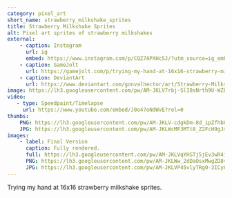 ```yaml
---
category: pixel_art
short_name: strawberry_milkshake_sprites
title: Strawberry Milkshake Sprites
alt: Pixel art sprites of strawberry milkshakes
external:
    - caption: Instagram
      url: ig
      embed: https://www.instagram.com/p/CQZ7APXHc5J/?utm_source=ig_embed&amp;utm_campaign=loading
    - caption: GameJolt
      url: https://gamejolt.com/p/trying-my-hand-at-16x16-strawberry-milkshake-sprites-vnpk9qwd
    - caption: DeviantArt
      url: https://www.deviantart.com/gonvalhector/art/Strawberry-Milkshake-883394936
image: https://lh3.googleusercontent.com/pw/AM-JKLV7rbj-SlI8sNrth9U-WZbzhux2KRVdYvpSsMuEfR0ubFqCHFm0sYFU_VmyBGKv_Zdu7ff4jrXU0HljYMv__KUUNNUrRcSEiL-Ff_6vZwnu9Ej1xpkRf5jMXaSocUHISd5arphyt6CXMklTtsegCwMk=w1200-h630-no?authuser=0
video:
   - type: Speedpaint/Timelapse
     url: https://www.youtube.com/embed/J0o47oNdWvE?rel=0
thumbs:
    PNG: https://lh3.googleusercontent.com/pw/AM-JKLV-cdgkDm-8d_ipZfhbHvqSBDALwVKtb4eVfQEZo-Gry2od19WCx2c3zGLgBEjs89DXM_2LX60LY9Eb7Gv_8CY-rhkjHz8Dgybc0-63T0h_AiOhw_nqBFqejkbrJUcJ6lKPAHK9z0nM82r-2a_24IvU
    JPG: https://lh3.googleusercontent.com/pw/AM-JKLWcMF3MTt8_Z2FcH9gJmabAkqgWw_10XJ3qNU7d2F5r9AQLMRei8okBu7nLU4og6GX0EzhaVwmxqU6pkEl9T1MwmkFRkLG2884DANoYUmsgDiXH2pWLq5vTzJ8J6_LRm6loh448dR7tZ1a1f7SmsI0V
images:
    - label: Final Version
      caption: Fully rendered.
      full: https://lh3.googleusercontent.com/pw/AM-JKLVqYHSTj5jEv3wR4iqXxjH5A0osAAzRysjNn1AYMZn8-aEhXNuUftiAVmy-jcz-iN557P3jgClW4BXmchf5-33Ij29j7JMSPkRy8NfCBiCt9oTpOaD0u-EcY-lVli18se-fxQGBWh0UufbnV0HTwI7A=w1080
      PNG: https://lh3.googleusercontent.com/pw/AM-JKLWw_2dDaOsxMwgZD8vDjOjVihAenBrmHcOZ8sHe2m-yj24GwNpheh_aMJiLiHodnfd8bm1MDZ9ZYOCMANFPnGOq-Bl6f6z0ZLK7M3ehJeJ0KIvzXqFSsbiM6YFSTMW1wsZH4GeIqRvycmC2aEZoXoAC
      JPG: https://lh3.googleusercontent.com/pw/AM-JKLVP45vlyTRg0-3ICyH26XtfgZ1eq2PiYUvDMK7jQ5BcmeIkNTCIWiaVj7UsXdJT9s5phaQYcmZgT7IutdptTYBeFghRlktP1zRmcBZT8hthJVSFboVo-uJSMqd2F1otjhsTQ-meUPj3DrIwhGFlr5jn
---
```


Trying my hand at 16x16 strawberry milkshake sprites.
